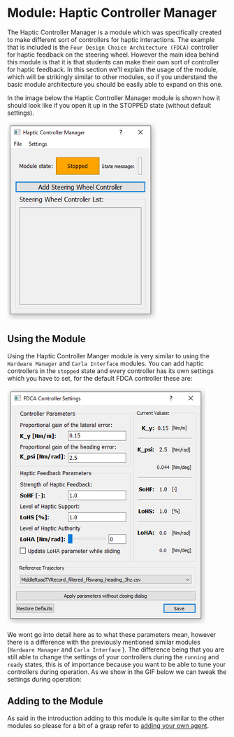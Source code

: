 # Module: Haptic Controller Manager
The Haptic Controller Manager is a module which was specifically created to make different sort of controllers for haptic interactions. The 
example that is included is the `Four Design Choice Architecture (FDCA)` controller for haptic feedback on the steering wheel. However
the main idea behind this module is that it is that students can make their own sort of controller for haptic feedback. In this section
we'll explain the usage of the module, which will be strikingly similar to other modules, so if you understand the basic module
architecture you should be easily able to expand on this one.

In the image below the Haptic Controller Manager module is shown how it should look like if you open it up in the STOPPED state (without default settings).

![Haptic Controller Manager Dialog](imgs/modules-hapticcontrollermanager-defaultdialog.PNG)

## Using the Module
Using the Haptic Controller Manger module is very similar to using the `Hardware Manager` and `Carla Interface` modules. You can add haptic controllers in the 
`stopped` state and every controller has its own settings which you have to set, for the default FDCA controller these are:

![FDCA Settings](imgs/modules-hapticcontrollermanager-fdca-settings.PNG)

We wont go into detail here as to what these parameters mean, however there is a difference with the previously mentioned similar modules 
(`Hardware Manager` and `Carla Interface` ). The difference being that you are still able to change the settings of your controllers during the
`running` and `ready` states, this is of importance because you want to be able to tune your controllers during operation. As we show in the GIF below
we can tweak the settings during operation:



## Adding to the Module
As said in the introduction adding to this module is quite similar to the other modules so please for a bit of a grasp refer to 
[adding your own agent](modules-carlainterface.md#adding_own_agents).